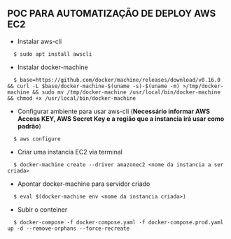 ## POC PARA AUTOMATIZAÇÃO DE DEPLOY AWS EC2

- Instalar aws-cli
```shell
  $ sudo apt install awscli
```

- Instalar docker-machine
```shell
  $ base=https://github.com/docker/machine/releases/download/v0.16.0 && curl -L $base/docker-machine-$(uname -s)-$(uname -m) >/tmp/docker-machine && sudo mv /tmp/docker-machine /usr/local/bin/docker-machine && chmod +x /usr/local/bin/docker-machine
```

- Configurar ambiente para usar aws-cli (**Necessário informar AWS Access KEY, AWS Secret Key e a região que a instancia irá usar como padrão**)
```shell
  $ aws configure 
```

- Criar uma instancia EC2 via terminal
```shell
  $ docker-machine create --driver amazonec2 <nome da instancia a ser criada>
```

- Apontar docker-machine para servidor criado
```shell
  $ eval $(docker-machine env <nome da instancia criada>) 
```

- Subir o conteiner
```shell
  $ docker-compose -f docker-compose.yaml -f docker-compose.prod.yaml up -d --remove-orphans --force-recreate
```
